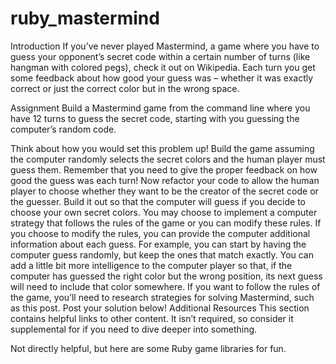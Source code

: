 # ruby_mastermind

Introduction
If you’ve never played Mastermind, a game where you have to guess your opponent’s secret code within a certain number of turns (like hangman with colored pegs), check it out on Wikipedia. Each turn you get some feedback about how good your guess was – whether it was exactly correct or just the correct color but in the wrong space.

Assignment
Build a Mastermind game from the command line where you have 12 turns to guess the secret code, starting with you guessing the computer’s random code.

Think about how you would set this problem up!
Build the game assuming the computer randomly selects the secret colors and the human player must guess them. Remember that you need to give the proper feedback on how good the guess was each turn!
Now refactor your code to allow the human player to choose whether they want to be the creator of the secret code or the guesser.
Build it out so that the computer will guess if you decide to choose your own secret colors. You may choose to implement a computer strategy that follows the rules of the game or you can modify these rules.
If you choose to modify the rules, you can provide the computer additional information about each guess. For example, you can start by having the computer guess randomly, but keep the ones that match exactly. You can add a little bit more intelligence to the computer player so that, if the computer has guessed the right color but the wrong position, its next guess will need to include that color somewhere.
If you want to follow the rules of the game, you’ll need to research strategies for solving Mastermind, such as this post.
Post your solution below!
Additional Resources
This section contains helpful links to other content. It isn’t required, so consider it supplemental for if you need to dive deeper into something.

Not directly helpful, but here are some Ruby game libraries for fun.
